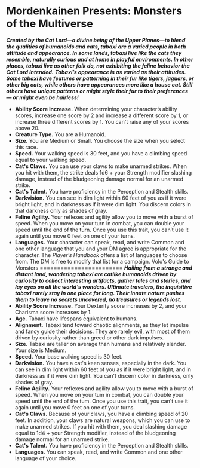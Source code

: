 Mordenkainen Presents: Monsters of the Multiverse
=================================================
***Created by the Cat Lord—a divine being of the Upper Planes—to blend the qualities of humanoids and cats, tabaxi are a varied people in both attitude and appearance. In some lands, tabaxi live like the cats they resemble, naturally curious and at home in playful environments. In other places, tabaxi live as other folk do, not exhibiting the feline behavior the Cat Lord intended.***
***Tabaxi’s appearance is as varied as their attitudes. Some tabaxi have features or patterning in their fur like tigers, jaguars, or other big cats, while others have appearances more like a house cat. Still others have unique patterns or might style their fur to their preferences — or might even be hairless!***
* **Ability Score Increase.** When determining your character’s ability scores, increase one score by 2 and increase a different score by 1, or increase three different scores by 1. You can't raise any of your scores above 20.
* **Creature Type.** You are a Humanoid.
* **Size.** You are Medium or Small. You choose the size when you select this race.
* **Speed.** Your walking speed is 30 feet, and you have a climbing speed equal to your walking speed.
* **Cat's Claws.** You can use your claws to make unarmed strikes. When you hit with them, the strike deals 1d6 + your Strength modifier slashing damage, instead of the bludgeoning damage normal for an unarmed strike.
* **Cat's Talent.** You have proficiency in the Perception and Stealth skills.
* **Darkvision.** You can see in dim light within 60 feet of you as if it were bright light, and in darkness as if it were dim light. You discern colors in that darkness only as shades of gray.
* **Feline Agility.** Your reflexes and agility allow you to move with a burst of speed. When you move on your turn in combat, you can double your speed until the end of the turn. Once you use this trait, you can’t use it again until you move 0 feet on one of your turns.
* **Languages.** Your character can speak, read, and write Common and one other language that you and your DM agree is appropriate for the character. The *Player’s Handbook* offers a list of languages to choose from. The DM is free to modify that list for a campaign.
Volo's Guide to Monsters
========================
***Hailing from a strange and distant land, wandering tabaxi are catlike humanoids driven by curiosity to collect interesting artifacts, gather tales and stories, and lay eyes on all the world's wonders. Ultimate travelers, the inquisitive tabaxi rarely stay in one place for long. Their innate nature pushes them to leave no secrets uncovered, no treasures or legends lost.***
* **Ability Score Increase.** Your Dexterity score increases by 2, and your Charisma score increases by 1.
* **Age.** Tabaxi have lifespans equivalent to humans.
* **Alignment.** Tabaxi tend toward chaotic alignments, as they let impulse and fancy guide their decisions. They are rarely evil, with most of them driven by curiosity rather than greed or other dark impulses.
* **Size.** Tabaxi are taller on average than humans and relatively slender. Your size is Medium.
* **Speed.** Your base walking speed is 30 feet.
* **Darkvision.** You have a cat's keen senses, especially in the dark. You can see in dim light within 60 feet of you as if it were bright light, and in darkness as if it were dim light. You can't discern color in darkness, only shades of gray.
* **Feline Agility.** Your reflexes and agility allow you to move with a burst of speed. When you move on your tum in combat, you can double your speed until the end of the tum. Once you use this trait, you can't use it again until you move 0 feet on one of your turns.
* **Cat's Claws.** Because of your claws, you have a climbing speed of 20 feet. In addition, your claws are natural weapons, which you can use to make unarmed strikes. If you hit with them, you deal slashing damage equal to 1d4 + your Strength modifier, instead of the bludgeoning damage normal for an unarmed strike.
* **Cat's Talent.** You have proficiency in the Perception and Stealth skills.
* **Languages.** You can speak, read, and write Common and one other language of your choice.